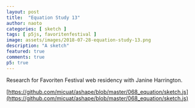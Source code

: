 ```yaml
---
layout: post
title:  "Equation Study 13"
author: naoto
categories: [ sketch ]
tags: [ p5js, favoritenfestival ]
image: assets/images/2018-07-28-equation-study-13.png
description: "A sketch"
featured: true
comments: true
p5: true
---
```


Research for Favoriten Festival web residency with Janine Harrington.

[https://github.com/micuat/ashape/blob/master/068_equation/sketch.js](https://github.com/micuat/ashape/blob/master/068_equation/sketch.js)

<div id = "p5sketch">
  <!-- p5 instance will be created here -->
</div>

<script>
function Particle(x, y) {
  this.pos = p068.createVector(x, y);
  // this.pos.mult(100);
  this.vel = p068.createVector(0, 0);
  this.acc = p068.createVector(0, 0);
  this.R = 16;
  this.r = 4; // render
}

Particle.prototype.attractedTo = function (other) {

  let d = p068.dist(this.pos.x, this.pos.y, other.pos.x, other.pos.y);
  if (d < this.R + other.R) {
    let attraction = p068.createVector(other.pos.x, other.pos.y);
    attraction.sub(this.pos);
    attraction.mult(3.0 / (attraction.mag() + 100.0));
    if(d < (this.R + other.R) * 0.1) {
      attraction.mult(-0.01);
    }
    this.acc.add(attraction);
  }
  else {
  }
}

Particle.prototype.move = function () {
  // if(arm.inside(this.pos)) {
  //   this.acc.add(arm.f);
  // }

  this.acc.x += p068.random(-1, 1) * 0.1;
  this.acc.y += p068.random(-1, 1) * 0.1;
  this.vel.add(this.acc);
  this.pos.add(this.vel);
  this.vel.mult(0.9);
  this.acc.mult(0.7);

  if(this.pos.x < 0) {
    this.pos.x += p068.width;
  }
  else if(this.pos.x > p068.width) {
    this.pos.x -= p068.width;
  }
  if(this.pos.y < 0) {
    this.pos.y += p068.height;
  }
  else if(this.pos.y > p068.height) {
    this.pos.y -= p068.height;
  }
}

Particle.prototype.render = function () {
  p068.noStroke();
  p068.fill(255);

  p068.ellipse(this.pos.x, this.pos.y, this.r * 2);
  // p068.push();
  // p068.translate(this.pos.x, this.pos.y);
  // p068.sphere(this.r);
  // p068.pop();
}

function Point(x, y, userData) {
  this.x = x;
  this.y = y;
  this.userData = userData;
}

function Rectangle(x, y, w, h) {
  this.x = x;
  this.y = y;
  this.w = w;
  this.h = h;
}

Rectangle.prototype.contains = function (point) {
  return (point.x >= this.x - this.w &&
    point.x <= this.x + this.w &&
    point.y >= this.y - this.h &&
    point.y <= this.y + this.h);
}


Rectangle.prototype.intersects = function (range) {
  return !(range.x - range.w > this.x + this.w ||
    range.x + range.w < this.x - this.w ||
    range.y - range.h > this.y + this.h ||
    range.y + range.h < this.y - this.h);
}



// circle class for a circle shaped query
function Circle(x, y, r) {
  this.x = x;
  this.y = y;
  this.r = r;
  this.rSquared = this.r * this.r;
}

Circle.prototype.contains = function (point) {
  // check if the point is in the circle by checking if the euclidean distance of
  // the point and the center of the circle if smaller or equal to the radius of
  // the circle
  let d = Math.pow((point.x - this.x), 2) + Math.pow((point.y - this.y), 2);
  return d <= this.rSquared;
}

Circle.prototype.intersects = function (range) {

  var xDist = Math.abs(range.x - this.x);
  var yDist = Math.abs(range.y - this.y);

  // radius of the circle
  var r = this.r;

  var w = range.w;
  var h = range.h;

  var edges = Math.pow((xDist - w), 2) + Math.pow((yDist - h), 2);

  // no intersection
  if (xDist > (r + w) || yDist > (r + h))
    return false;

  // intersection within the circle
  if (xDist <= w || yDist <= h)
    return true;

  // intersection on the edge of the circle
  return edges <= this.rSquared;
}

function QuadTree(boundary, capacity) {
  if (!boundary) {
    throw TypeError('boundary is null or undefined');
  }
  if (!(boundary instanceof Rectangle)) {
    throw TypeError('boundary should be a Rectangle');
  }
  if (typeof capacity !== 'number') {
    throw TypeError('capacity should be a number but is a' + typeof capacity);
  }
  if (capacity < 1) {
    throw RangeError('capacity must be greater than 0');
  }
  this.boundary = boundary;
  this.capacity = capacity;
  this.points = [];
  this.divided = false;
}

QuadTree.prototype.draw = function () {
  if(this.divided) {
    this.northwest.draw();
    this.northeast.draw();
    this.southwest.draw();
    this.southeast.draw();
  }
  else {
    p068.rect(this.boundary.x, this.boundary.y, 2 * this.boundary.w, 2 * this.boundary.h);
  }
}

QuadTree.prototype.subdivide = function () {
  let x = this.boundary.x;
  let y = this.boundary.y;
  let w = this.boundary.w / 2;
  let h = this.boundary.h / 2;

  let ne = new Rectangle(x + w, y - h, w, h);
  this.northeast = new QuadTree(ne, this.capacity);
  let nw = new Rectangle(x - w, y - h, w, h);
  this.northwest = new QuadTree(nw, this.capacity);
  let se = new Rectangle(x + w, y + h, w, h);
  this.southeast = new QuadTree(se, this.capacity);
  let sw = new Rectangle(x - w, y + h, w, h);
  this.southwest = new QuadTree(sw, this.capacity);

  this.divided = true;
}

QuadTree.prototype.insert = function (point) {
  if (!this.boundary.contains(point)) {
    return false;
  }

  if (this.points.length < this.capacity) {
    this.points.push(point);
    return true;
  }

  if (!this.divided) {
    this.subdivide();
  }

  if (this.northeast.insert(point) || this.northwest.insert(point) ||
    this.southeast.insert(point) || this.southwest.insert(point)) {
    return true;
  }
}

QuadTree.prototype.query = function (range, found) {
  if (!found) {
    found = [];
  }

  if (!range.intersects(this.boundary)) {
    return found;
  }

  for (let i in this.points) {
    let p = this.points[i];
    if (range.contains(p)) {
      found.push(p);
    }
  }
  if (this.divided) {
    this.northwest.query(range, found);
    this.northeast.query(range, found);
    this.southwest.query(range, found);
    this.southeast.query(range, found);
  }

  return found;
}

var s = function (p) {
  let name;
  let startFrame;
  let cycle = 8.0;
  let particles = [];
  let initPositions = [];

  p.preload = function () {
    font = p.loadFont('{{ site.baseurl }}/assets/fonts/FreeSans.ttf');
  }
  p.setup = function () {
    name = p.folderName;

    p.createCanvas(400, 400);
    p.frameRate(30);

    startFrame = p.frameCount;
    for (let i = 0; i < 100; i++) {
      // particles[i] = new Particle(p.random(p.width), p.random(p.height));
      particles[i] = new Particle(0, 0);
      initPositions[i] = {x: 0, y: 0};
    }
  }

  function getCount() { return p.frameCount - startFrame };

  p.draw = function () {
    t = (getCount() / 30.0);
    if (getCount() % (30 * cycle) == 0) {
      // particles = [];
      let x, y, w, h;
      function assign() {
        x = Math.floor(p.random(1, 7)) * 100 + 50;
        y = Math.floor(p.random(1, 7)) * 100 + 50;
        switch (Math.floor(p.random(0, 3))) {
          case 0:
          w = 25;
          h = Math.floor(p.random(4, 8)) * 50;
          break;
          case 1:
          w = Math.floor(p.random(4, 8)) * 50;
          h = 25;
          break;
          case 2:
          w = 3 * 50;
          h = 3 * 50;
          break;
        }
      }
      assign();
      let i = 0;
      let res = 20;
      for (; i < particles.length / 2; i++) {
        // particles[i] = new Particle(p.random(p.width), p.random(p.height));
        particles[i].pos.x = Math.floor(p.random(-w/2, w/2) / res) * res+x;
        particles[i].pos.y = Math.floor(p.random(-h/2, h/2) / res) * res+y;
        initPositions[i].x = particles[i].pos.x;
        initPositions[i].y = particles[i].pos.y;
      }
      assign();
      for (; i < particles.length; i++) {
        // particles[i] = new Particle(p.random(p.width), p.random(p.height));
        particles[i].pos.x = Math.floor(p.random(-w/2, w/2) / res) * res+x;
        particles[i].pos.y = Math.floor(p.random(-h/2, h/2) / res) * res+y;
        initPositions[i].x = particles[i].pos.x;
        initPositions[i].y = particles[i].pos.y;
      }
    }

    p.background(0);

    p.fill(128);
    p.noStroke();
    for(let i in initPositions) {
      p.ellipse(initPositions[i].x, initPositions[i].y, 8);
    }

    let boundary = new Rectangle(400, 400, p.width, p.height);
    let qtree = new QuadTree(boundary, 4);

    for (let i in particles) {
      let pt = particles[i];
      let point = new Point(pt.pos.x, pt.pos.y, pt);
      qtree.insert(point);

      if(t % cycle > 2.0) {
        pt.move();
      }
      pt.render();
    }

    p.rectMode(p.CENTER);
    p.noFill();
    p.stroke(255);
    // qtree.draw();

    if(t % cycle > 4.0) {
      for (let i in particles) {
        let pt = particles[i];
        let range = new Circle(pt.pos.x, pt.pos.y, pt.r * 2);
        let points = qtree.query(range);
        for (let j in points) {
          let point = points[j];
          let other = point.userData;
          if (pt !== other) {
            pt.attractedTo(other);
            // break;
          }
        }
      }
    }

    if(t % cycle < 2.0) {
      let alpha = 1.0;
      if(t % cycle > 1.0) {
        alpha = p.map(t % cycle, 1, 2, 1, 0);
      }
      p.noStroke();
      p.fill(255, 255 * alpha);
      p.textFont(font, 48 / 800 * p.width);
      p.textAlign(p.CENTER);
      p.translate(p.width / 2, p.height / 2);
      p.text("Structures as the apparatus that", 0, -30);
      p.text("allow the thought to form", 0, 30);
    }
  }

};

var p068 = new p5(s, document.getElementById('p5sketch'));
</script>